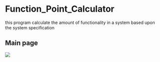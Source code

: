 # Function_Point_Calculator
<p>this program calculate the amount of functionality in a system based upon the system specification</p>
<!-- ## Project Demo
https://user-images.githubusercontent.com/73083810/150656191-be61f26b-412b-4aa8-a369-af1d153cd47a.mp4 -->

<h2>Main page</h2>

<img src="https://github.com/salahahraf253/Function_Point_Calculator/blob/main/screen%20shot/mainPage.png">
